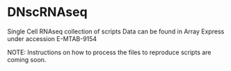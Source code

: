 # DNscRNAseq
Single Cell RNAseq collection of scripts
Data can be found in Array Express under accession E-MTAB-9154

NOTE: Instructions on how to process the files to reproduce scripts are coming soon.
